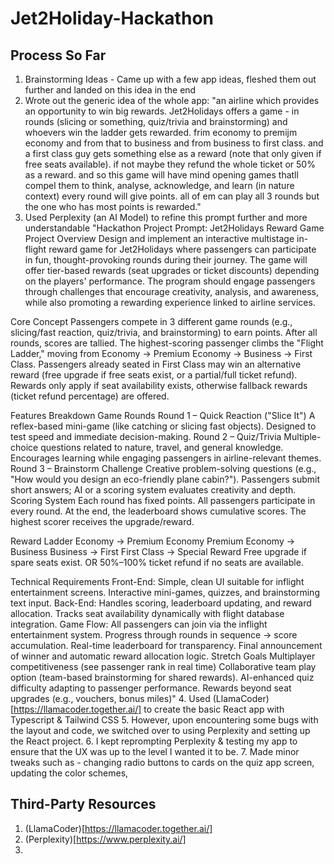 # Jet2Holiday-Hackathon

## Process So Far
1. Brainstorming Ideas - Came up with a few app ideas, fleshed them out further and landed on this idea in the end
2. Wrote out the generic idea of the whole app: 
"an airline which provides an opportunity to win big rewards. Jet2Holidays offers a game - in rounds (slicing or something, quiz/trivia and brainstorming) and whoevers win the ladder gets rewarded. frim economy to premijm economy and from that to business and from business to first class. and a first class guy gets something else as a reward (note that only given if free seats available). if not maybe they refund the whole ticket or 50% as a reward. and so this game will have mind opening games thatll compel them to think, analyse, acknowledge, and learn (in nature context) every round will give points. all of em can play all 3 rounds but the one who has most points is rewarded."
3. Used Perplexity (an AI Model) to refine this prompt further and more understandable
"Hackathon Project Prompt: Jet2Holidays Reward Game
Project Overview
Design and implement an interactive multistage in-flight reward game for Jet2Holidays where passengers can participate in fun, thought-provoking rounds during their journey. The game will offer tier-based rewards (seat upgrades or ticket discounts) depending on the players' performance. The program should engage passengers through challenges that encourage creativity, analysis, and awareness, while also promoting a rewarding experience linked to airline services.

Core Concept
Passengers compete in 3 different game rounds (e.g., slicing/fast reaction, quiz/trivia, and brainstorming) to earn points.
After all rounds, scores are tallied.
The highest-scoring passenger climbs the "Flight Ladder," moving from Economy → Premium Economy → Business → First Class.
Passengers already seated in First Class may win an alternative reward (free upgrade if free seats exist, or a partial/full ticket refund).
Rewards only apply if seat availability exists, otherwise fallback rewards (ticket refund percentage) are offered.

Features Breakdown
Game Rounds
Round 1 – Quick Reaction ("Slice It")
A reflex-based mini-game (like catching or slicing fast objects).
Designed to test speed and immediate decision-making.
Round 2 – Quiz/Trivia
Multiple-choice questions related to nature, travel, and general knowledge.
Encourages learning while engaging passengers in airline-relevant themes.
Round 3 – Brainstorm Challenge
Creative problem-solving questions (e.g., "How would you design an eco-friendly plane cabin?").
Passengers submit short answers; AI or a scoring system evaluates creativity and depth.
Scoring System
Each round has fixed points.
All passengers participate in every round.
At the end, the leaderboard shows cumulative scores.
The highest scorer receives the upgrade/reward.

Reward Ladder
Economy → Premium Economy
Premium Economy → Business
Business → First
First Class → Special Reward
Free upgrade if spare seats exist.
OR 50%–100% ticket refund if no seats are available.

Technical Requirements
Front-End:
Simple, clean UI suitable for inflight entertainment screens.
Interactive mini-games, quizzes, and brainstorming text input.
Back-End:
Handles scoring, leaderboard updating, and reward allocation.
Tracks seat availability dynamically with flight database integration.
Game Flow:
All passengers can join via the inflight entertainment system.
Progress through rounds in sequence → score accumulation.
Real-time leaderboard for transparency.
Final announcement of winner and automatic reward allocation logic.
Stretch Goals
Multiplayer competitiveness (see passenger rank in real time)
Collaborative team play option (team-based brainstorming for shared rewards).
AI-enhanced quiz difficulty adapting to passenger performance.
Rewards beyond seat upgrades (e.g., vouchers, bonus miles)"
4. Used (LlamaCoder)[https://llamacoder.together.ai/] to create the basic React app with Typescript & Tailwind CSS
5. However, upon encountering some bugs with the layout and code, we switched over to using Perplexity and setting up the React project.
6. I kept reprompting Perplexity & testing my app to ensure that the UX was up to the level I wanted it to be.
7. Made minor tweaks such as - changing radio buttons to cards on the quiz app screen, updating the color schemes, 



## Third-Party Resources
1. (LlamaCoder)[https://llamacoder.together.ai/]
2. (Perplexity)[https://www.perplexity.ai/]
3. 